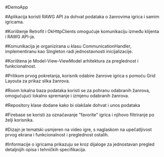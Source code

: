 #DemoApp

#Aplikacija koristi RAWG API za dohvat podataka o žanrovima igrica i samim igricama.

#Korištenje Retrofit i OkHttpClients omogućuje komunikaciju između klijenta i RAWG API-ja.

#Komunikacija je organizirana u klasu CommunicationHandler, implementiranu kao Singleton radi jednostavnosti inicijalizacije.

#Korištena je Model-View-ViewModel arhitektura za preglednost i funkcionalnost.

#Prilikom prvog pokretanja, korisnik odabire žanrove igrica s pomoću Grid Layouta za prikaz slika žanrova.

#Room lokalna baza podataka koristi se za pohranu odabranih žanrova, omogućujući lokalno spremanje i izmjenu odabranih žanrova.

#Repository klase dodane kako bi olakšale dohvat i unos podataka

#Firebase se koristi za označavanje "favorite" igrica i njihovo filtriranje po želji korisnika.

#Dizajn je tematski usmjeren na video igre, s naglaskom na upečatljivost prvog ekrana i funkcionalnost i preglednost ostalih.

#Informacije o igricama prikazuju se kroz dijaloge za jednostavan pregled detaljnijih opisa i tehničkih specifikacija.
